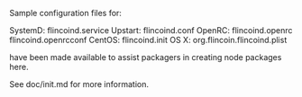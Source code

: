 Sample configuration files for:

SystemD: flincoind.service
Upstart: flincoind.conf
OpenRC:  flincoind.openrc
         flincoind.openrcconf
CentOS:  flincoind.init
OS X:    org.flincoin.flincoind.plist

have been made available to assist packagers in creating node packages here.

See doc/init.md for more information.

